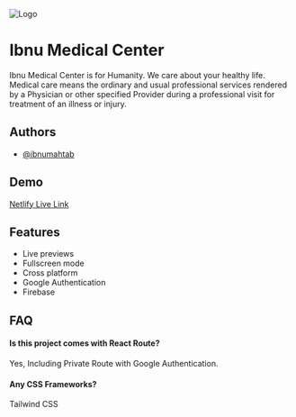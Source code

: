 ![Logo](https://i.ibb.co/ZVJXcnq/Ibnu-Medical-Center-Logo.png)

# Ibnu Medical Center

Ibnu Medical Center is for Humanity. We care about your healthy life. Medical care means the ordinary and usual professional services rendered by a Physician or other specified Provider during a professional visit for treatment of an illness or injury.

## Authors

-   [@ibnumahtab](https://www.github.com/ibnumahtab)

## Demo

[Netlify Live Link](https://ibnu-medical.netlify.app/)

## Features

-   Live previews
-   Fullscreen mode
-   Cross platform
-   Google Authentication
-   Firebase

## FAQ

#### Is this project comes with React Route?

Yes, Including Private Route with Google Authentication.

#### Any CSS Frameworks?

Tailwind CSS
